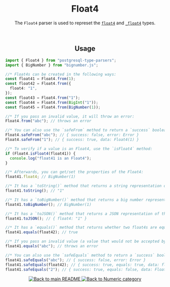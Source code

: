 <h1 align="center">
	Float4
</h1>
<p align="center">
  The <code>Float4</code> parser is used to represet the <a href="https://www.postgresql.org/docs/current/datatype-numeric.html#DATATYPE-FL``OAT"><code>float4</code></a> and <a href="https://www.postgresql.org/docs/current/datatype-numeric.html#DATATYPE-FLOAT"><code>_float4</code></a> types.
</p>
<br/>

<!-- Usage -->
<h2 align="center">
	Usage
</h2>

```ts
import { Float4 } from "postgresql-type-parsers";
import { BigNumber } from "bignumber.js";

//* Float4s can be created in the following ways:
const float41 = Float4.from(1);
const float42 = Float4.from({
  float4: "1",
});
const float43 = Float4.from("1");
const float44 = Float4.from(BigInt("1"));
const float45 = Float4.from(BigNumber(1));

//* If you pass an invalid value, it will throw an error:
Float4.from("abc"); // throws an error

//* You can also use the `safeFrom` method to return a `success` boolean instead of throwing an error:
Float4.safeFrom("abc"); // { success: false, error: Error }
Float4.safeFrom("1"); // { success: true, data: Float4(1) }

//* To verify if a value is an Float4, use the `isFloat4` method:
if (Float4.isFloat4(float41)) {
  console.log("float41 is an Float4");
}

//* Afterwards, you can get/set the properties of the Float4:
float41.float4; // BigNumber(1)

//* It has a `toString()` method that returns a string representation of the Float4:
float41.toString(); // "1"

//* It has a `toBigNumber()` method that returns a big number representation of the Float4:
float41.toBigNumber(); // BigNumber(1)

//* It has a `toJSON()` method that returns a JSON representation of the Float4:
float41.toJSON(); // { float4: "1" }

//* It has a `equals()` method that returns whether two float4s are equal:
float41.equals(float42); // true

//* If you pass an invalid value (a value that would not be accepted by the `from` method), it will throw an error:
float41.equals("abc"); // throws an error

//* You can also use the `safeEquals` method to return a `success` boolean instead of throwing an error:
float41.safeEquals("abc"); // { success: false, error: Error }
float41.safeEquals(float42); // { success: true, equals: true, data: float42 }
float41.safeEquals("2"); // { success: true, equals: false, data: Float4(2) }
```

<p align="center">
  <!-- Back to main README button -->
  <a href="../../README.md">
    <img src="https://img.shields.io/badge/-Back%20to%20main%20README-blue" alt="Back to main README" />
  </a>
  <!-- Back to category button -->
  <a href="./Numeric.md">
    <img src="https://img.shields.io/badge/-Back%20to%20Numeric%20category-blue" alt="Back to Numeric category" />
  </a>
</p>